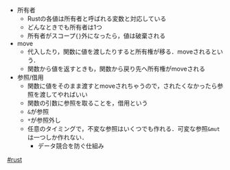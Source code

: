 - 所有者
	- Rustの各値は所有者と呼ばれる変数と対応している
	- どんなときでも所有者は1つ
	- 所有者がスコープ`{}`外になったら，値は破棄される
- move
	- 代入したり，関数に値を渡したりすると所有権が移る．moveされるという．
	- 関数から値を返すときも，関数から戻り先へ所有権がmoveされる
- 参照/借用
	- 関数に値をそのまま渡すとmoveされちゃうので，されたくなかったら参照を渡してやればいい
	- 関数の引数に参照を取ることを，借用という
	- `&`が参照
	- `*`が参照外し
	- 任意のタイミングで，不変な参照はいくつでも作れる．可変な参照`&mut`は一つしか作れない．
		- データ競合を防ぐ仕組み

[#rust](rust)
